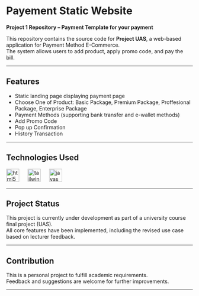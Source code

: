 # Payement Static Website

**Project 1 Repository – Payment Template for your payment**

This repository contains the source code for **Project UAS**, a web-based application for Payment Method E-Commerce.  
The system allows users to add product, apply promo code, and pay the bill.

---

## Features

- Static landing page displaying payment page
- Choose One of Product: Basic Package, Premium Package, Proffesional Package, Enterprise Package
- Payment Methods (supporting bank transfer and e-wallet methods)
- Add Promo Code
- Pop up Confirmation
- History Transaction

---

## Technologies Used

<div align="left">
  <img src="https://cdn.jsdelivr.net/gh/devicons/devicon/icons/html5/html5-original.svg" height="35" alt="html5 logo"  />
  <img width="15" />
  <img src="https://cdn.jsdelivr.net/gh/devicons/devicon/icons/tailwindcss/tailwindcss-original-wordmark.svg" height="35" alt="tailwindcss logo"  />
<img width="15" />
  <img src="https://cdn.jsdelivr.net/gh/devicons/devicon/icons/javascript/javascript-original.svg" height="35" alt="javascript logo"  />
  <img width="15" />
  </div>

---

## Project Status

This project is currently under development as part of a university course final project (UAS).  
All core features have been implemented, including the revised use case based on lecturer feedback.

---

## Contribution

This is a personal project to fulfill academic requirements.  
Feedback and suggestions are welcome for further improvements.

---
